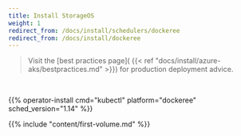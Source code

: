 ```yaml
---
title: Install StorageOS
weight: 1
redirect_from: /docs/install/schedulers/dockeree
redirect_from: /docs/install/dockeree
---
```


> Visit the [best practices page](
> {{< ref "docs/install/azure-aks/bestpractices.md" >}}) for production
> deployment advice.

&nbsp;

{{% operator-install cmd="kubectl" platform="dockeree" sched_version="1.14" %}}

{{% include "content/first-volume.md" %}}
